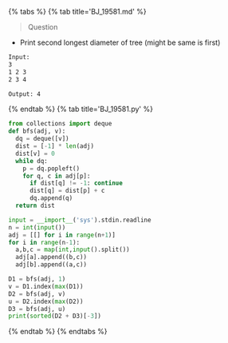 {% tabs %}
{% tab title='BJ_19581.md' %}

> Question

* Print second longest diameter of tree (might be same is first)

```txt
Input:
3
1 2 3
2 3 4

Output: 4
```

{% endtab %}
{% tab title='BJ_19581.py' %}

```py
from collections import deque
def bfs(adj, v):
  dq = deque([v])
  dist = [-1] * len(adj)
  dist[v] = 0
  while dq:
    p = dq.popleft()
    for q, c in adj[p]:
      if dist[q] != -1: continue
      dist[q] = dist[p] + c
      dq.append(q)
  return dist

input = __import__('sys').stdin.readline
n = int(input())
adj = [[] for i in range(n+1)]
for i in range(n-1):
  a,b,c = map(int,input().split())
  adj[a].append((b,c))
  adj[b].append((a,c))

D1 = bfs(adj, 1)
v = D1.index(max(D1))
D2 = bfs(adj, v)
u = D2.index(max(D2))
D3 = bfs(adj, u)
print(sorted(D2 + D3)[-3])
```

{% endtab %}
{% endtabs %}
